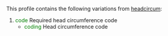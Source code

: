 This profile contains the following variations from [headcircum](http://hl7.org/fhir/STU3/headcircum.html):

1. <span style='color:green'> code </span> Required head circumference code
   * <span style='color:green'> coding </span> Head circumference code